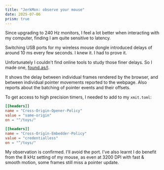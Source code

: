 ```yaml
---
title: "JerkMon: observe your mouse"
date: 2025-07-06
prism: true
---
```


Since upgrading to 240 Hz monitors, I feel a lot better when interacting with my computer, finding I am quite sensitive to latency.

Switching USB ports for my wireless mouse dongle introduced delays of around 10 ms every few seconds. I knew it. I had to prove it.

Unfortunately I couldn't find online tools to study those finer delays. So I made one, [found.as/l](https://found.as/l).

It shows the delay between individual frames rendered by the browser, and between individual pointer movements reported to the webpage. Also reports about the batching of pointer events and their offsets.

To get access to high precision timers, I needed to add to my `xmit.toml`:

```toml
[[headers]]
name = "Cross-Origin-Opener-Policy"
value = "same-origin"
on = "^/toys/"

[[headers]]
name = "Cross-Origin-Embedder-Policy"
value = "credentialless"
on = "^/toys/"
```

My observation is confirmed. I'll avoid the port. I've also learnt I do benefit from the 8 kHz setting of my mouse, as even at 3200 DPI with fast & smooth motion, some frames still miss a pointer update.
